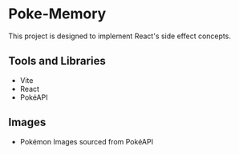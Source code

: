 # Poke-Memory
  This project is designed to implement React's side effect concepts.

## Tools and Libraries
  - Vite
  - React
  - PokéAPI

## Images
  - Pokémon Images sourced from PokéAPI
